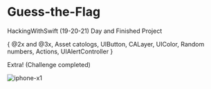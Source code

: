 # Guess-the-Flag
HackingWithSwift (19-20-21) Day and Finished Project

{ @2x and @3x,
  Asset catologs, 
  UIButton,
  CALayer,
  UIColor,
  Random numbers,
  Actions,
  UIAlertController }
  
  Extra! (Challenge completed)

![iphone-x1](https://user-images.githubusercontent.com/103661354/173434251-15764cb0-bec9-4592-9e69-0ba547ffffbc.jpg)
